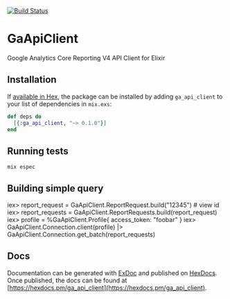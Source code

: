 [![Build Status](https://travis-ci.org/koleksiuk/ga_api_client_ex.svg?branch=master)](https://travis-ci.org/koleksiuk/ga_api_client_ex)

# GaApiClient

Google Analytics Core Reporting V4 API Client for Elixir

## Installation

If [available in Hex](https://hex.pm/docs/publish), the package can be installed
by adding `ga_api_client` to your list of dependencies in `mix.exs`:

```elixir
def deps do
  [{:ga_api_client, "~> 0.1.0"}]
end
```

## Running tests

`mix espec`

## Building simple query

iex> report_request = GaApiClient.ReportRequest.build("12345") # view id
iex> report_requests = GaApiClient.ReportRequests.build(report_request)
iex> profile = %GaApiClient.Profile{ access_token: "foobar" }
iex> GaApiClient.Connection.client(profile) |> GaApiClient.Connection.get_batch(report_requests)

## Docs

Documentation can be generated with [ExDoc](https://github.com/elixir-lang/ex_doc)
and published on [HexDocs](https://hexdocs.pm). Once published, the docs can
be found at [https://hexdocs.pm/ga_api_client](https://hexdocs.pm/ga_api_client).
